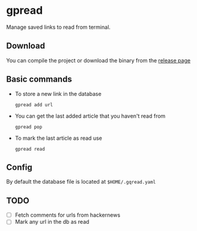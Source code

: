 # gpread

Manage saved links to read from terminal.

## Download

You can compile the project or download the binary from the [release page](https://github.com/yabirgb/gpread/releases/)

## Basic commands

- To store a new link in the database

	  gpread add url

- You can get the last added article that you haven't read from

	  gpread pop

- To mark the last article as read use

	  gpread read

## Config

By default the database file is located at `$HOME/.gqread.yaml`

## TODO

- [ ] Fetch comments for urls from hackernews
- [ ] Mark any url in the db as read 
